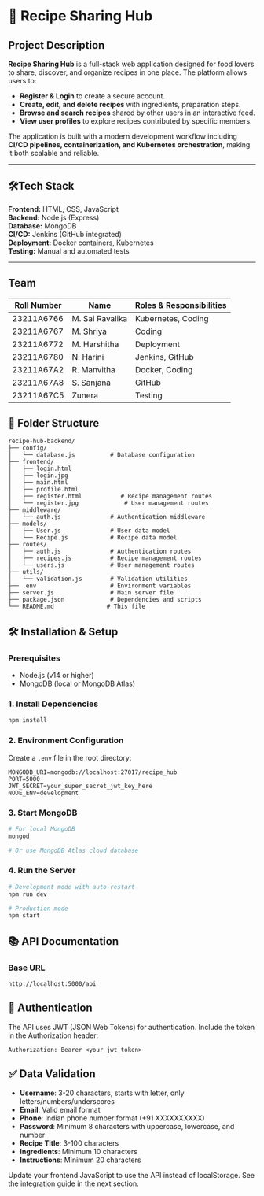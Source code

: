 # 🍲 Recipe Sharing Hub

## Project Description  
**Recipe Sharing Hub** is a full-stack web application designed for food lovers to share, discover, and organize recipes in one place. The platform allows users to:  
- **Register & Login** to create a secure account.  
- **Create, edit, and delete recipes** with ingredients, preparation steps. 
- **Browse and search recipes** shared by other users in an interactive feed.  
- **View user profiles** to explore recipes contributed by specific members.  

The application is built with a modern development workflow including **CI/CD pipelines, containerization, and Kubernetes orchestration**, making it both scalable and reliable.  
 
---

## 🛠Tech Stack
**Frontend:** HTML, CSS, JavaScript  
**Backend:** Node.js (Express)  
**Database:** MongoDB  
**CI/CD:** Jenkins (GitHub integrated)  
**Deployment:** Docker containers, Kubernetes  
**Testing:** Manual and automated tests  

---

## Team
| Roll Number | Name            | Roles & Responsibilities      |
|-------------|-----------------|-------------------------------|
| 23211A6766  | M. Sai Ravalika | Kubernetes, Coding            |
| 23211A6767  | M. Shriya       | Coding                        |
| 23211A6772  | M. Harshitha    | Deployment                    |
| 23211A6780  | N. Harini       | Jenkins, GitHub               |
| 23211A67A2  | R. Manvitha     | Docker, Coding                |
| 23211A67A8  | S. Sanjana      | GitHub                        |
| 23211A67C5  | Zunera          | Testing                       |




## 📁 Folder Structure

```
recipe-hub-backend/
├── config/
│   └── database.js          # Database configuration
├── frontend/
│   ├── login.html
│   ├── login.jpg
│   ├── main.html
│   ├── profile.html
│   ├── register.html           # Recipe management routes
│   └── register.jpg             # User management routes
├── middleware/
│   └── auth.js              # Authentication middleware
├── models/
│   ├── User.js              # User data model
│   └── Recipe.js            # Recipe data model
├── routes/
│   ├── auth.js              # Authentication routes
│   ├── recipes.js           # Recipe management routes
│   └── users.js             # User management routes
├── utils/
│   └── validation.js        # Validation utilities
├── .env                     # Environment variables
├── server.js                # Main server file
├── package.json             # Dependencies and scripts
└── README.md               # This file
```

## 🛠️ Installation & Setup

### Prerequisites
- Node.js (v14 or higher)
- MongoDB (local or MongoDB Atlas)

### 1. Install Dependencies
```bash
npm install
```

### 2. Environment Configuration
Create a `.env` file in the root directory:
```env
MONGODB_URI=mongodb://localhost:27017/recipe_hub
PORT=5000
JWT_SECRET=your_super_secret_jwt_key_here
NODE_ENV=development
```

### 3. Start MongoDB
```bash
# For local MongoDB
mongod

# Or use MongoDB Atlas cloud database
```

### 4. Run the Server
```bash
# Development mode with auto-restart
npm run dev

# Production mode
npm start
```

## 📚 API Documentation

### Base URL
```
http://localhost:5000/api
```


## 🔐 Authentication

The API uses JWT (JSON Web Tokens) for authentication. Include the token in the Authorization header:

```
Authorization: Bearer <your_jwt_token>
```

## ✅ Data Validation

- **Username**: 3-20 characters, starts with letter, only letters/numbers/underscores
- **Email**: Valid email format
- **Phone**: Indian phone number format (+91 XXXXXXXXXX)
- **Password**: Minimum 8 characters with uppercase, lowercase, and number
- **Recipe Title**: 3-100 characters
- **Ingredients**: Minimum 10 characters
- **Instructions**: Minimum 20 characters



Update your frontend JavaScript to use the API instead of localStorage. See the integration guide in the next section.
